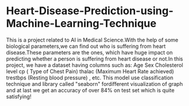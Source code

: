 # Heart-Disease-Prediction-using-Machine-Learning-Technique
This is a project related to AI in Medical Science.With the help of some biological parameters,we can find out who is suffering from heart disease.These parameters are the ones, which have huge impact on predicting whether a person is suffering from heart disease or not.In this project, we have a dataset having columns such as: Age Sex Cholesterol level cp ( Type of Chest Pain) thalac (Maximum Heart Rate achieved) trestbps (Resting blood pressure)     , etc.        This model use classification technique and library called "seaborn"  fordifferent visualization of graph and at last we get an accuracy of over 84% on test set which is quite satisfying!
